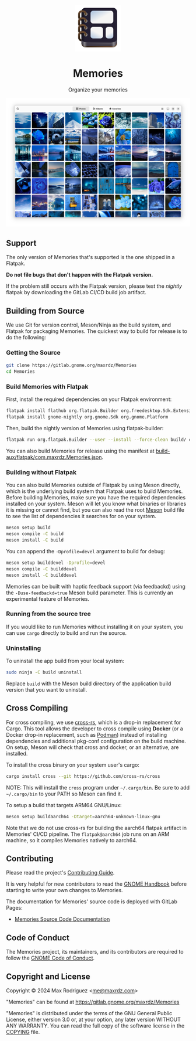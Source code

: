 <div align="center">
<img src="./data/icons/com.maxrdz.Memories.svg" height="128"/>

# Memories
Organize your memories

![Memories Library Page](./data/screenshots/library.png)

</div>

## Support

The only version of Memories that's supported is the one shipped
in a Flatpak.

**Do not file bugs that don't happen with the Flatpak version.**

If the problem still occurs with the Flatpak version, please test the
*nightly* flatpak by downloading the GitLab CI/CD build job artifact.

## Building from Source

We use Git for version control, Meson/Ninja as the build
system, and Flatpak for packaging Memories.
The quickest way to build for release is to do the following:

### Getting the Source

```sh
git clone https://gitlab.gnome.org/maxrdz/Memories
cd Memories
```

### Build Memories with Flatpak

First, install the required dependencies on your Flatpak environment:

```sh
flatpak install flathub org.flatpak.Builder org.freedesktop.Sdk.Extension.rust-stable org.freedesktop.Sdk.Extension.llvm16
flatpak install gnome-nightly org.gnome.Sdk org.gnome.Platform
```

Then, build the nightly version of Memories using flatpak-builder:

```sh
flatpak run org.flatpak.Builder --user --install --force-clean build/ com.maxrdz.Memories.Devel.json
```

You can also build Memories for release using the manifest at
[build-aux/flatpak/com.maxrdz.Memories.json](./build-aux/flatpak/com.maxrdz.Memories.json).

### Building without Flatpak

You can also build Memories outside of Flatpak by using Meson
directly, which is the underlying build system that Flatpak
uses to build Memories. Before building Memories, make sure you
have the required dependencies installed on your system. Meson
will let you know what binaries or libraries it is missing or
cannot find, but you can also read the root
[Meson](./meson.build) build file to see the list of
dependencies it searches for on your system.

```sh
meson setup build
meson compile -C build
meson install -C build
```

You can append the `-Dprofile=devel` argument to build for debug:

```sh
meson setup builddevel -Dprofile=devel
meson compile -C builddevel
meson install -C builddevel
```

Memories can be built with haptic feedback support (via feedbackd)
using the `-Duse-feedbackd=true` Meson build parameter.
This is currently an experimental feature of Memories.

### Running from the source tree

If you would like to run Memories without installing it on your
system, you can use `cargo` directly to build and run the source.

### Uninstalling

To uninstall the app build from your local system:
```sh
sudo ninja -C build uninstall
```
Replace `build` with the Meson build directory of the
application build version that you want to uninstall.

## Cross Compiling

For cross compiling, we use
[cross-rs](https://github.com/cross-rs/cross), which is a
drop-in replacement for Cargo. This tool allows the developer
to cross compile using **Docker** (or a Docker drop-in
replacement, such as [Podman](https://podman.io/))
instead of installing dependencies and additional pkg-conf
configuration on the build machine. On setup, Meson will check
that cross and docker, or an alternative, are installed.

To install the cross binary on your system user's cargo:
```sh
cargo install cross --git https://github.com/cross-rs/cross
```
NOTE: This will install the `cross` program under `~/.cargo/bin`.
Be sure to add `~/.cargo/bin` to your PATH so Meson can find it.

To setup a build that targets ARM64 GNU/Linux:

```sh
meson setup buildaarch64 -Dtarget=aarch64-unknown-linux-gnu
```

Note that we do not use cross-rs for building the aarch64 flatpak
artifact in Memories' CI/CD pipeline. The `flatpak@aarch64` job
runs on an ARM machine, so it compiles Memories natively to aarch64.

## Contributing

Please read the project's [Contributing Guide](./CONTRIBUTING.md).

It is very helpful for new contributors to read the
[GNOME Handbook](https://handbook.gnome.org/development/change-submission.html)
before starting to write your own changes to Memories.

The documentation for Memories' source code is deployed with GitLab Pages:

- [Memories Source Code Documentation](https://gallery-maxrdz-1e606ae2730f4d16c194a3e9067683c329ee2077df8edaee.pages.gitlab.gnome.org/)

## Code of Conduct

The Memories project, its maintainers, and its contributors are
required to follow the
[GNOME Code of Conduct](https://conduct.gnome.org/).

## Copyright and License

Copyright &copy; 2024 Max Rodriguez \<me@maxrdz.com\>

"Memories" can be found at https://gitlab.gnome.org/maxrdz/Memories

"Memories" is distributed under the terms of the GNU General Public
License, either version 3.0 or, at your option, any later
version WITHOUT ANY WARRANTY. You can read the full copy of
the software license in the [COPYING](./COPYING) file.
